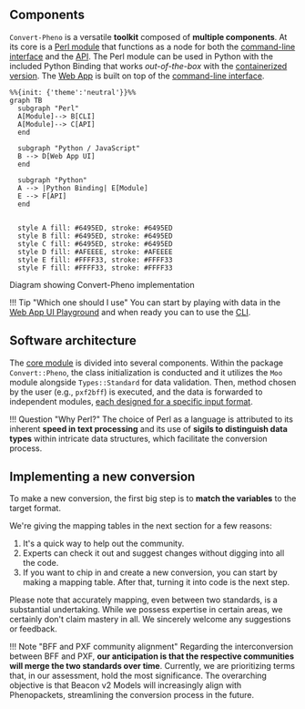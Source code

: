 ## Components

`Convert-Pheno` is a versatile **toolkit** composed of **multiple components**. At its core is a [Perl module](https://metacpan.org/pod/Convert%3A%3APheno)  that functions as a node for both the [command-line interface](use-as-a-command-line-interface.md) and the [API](use-as-an-api.md). The Perl module can be used in Python with the included Python Binding that works _out-of-the-box_ with the [containerized version](https://github.com/CNAG-Biomedical-Informatics/convert-pheno#containerized-recommended-method). The [Web App](https://cnag-biomedical-informatics.github.io/convert-pheno-ui) is built on top of the [command-line interface](use-as-a-command-line-interface.md).

```mermaid
%%{init: {'theme':'neutral'}}%%
graph TB
  subgraph "Perl"
  A[Module]--> B[CLI]
  A[Module]--> C[API]
  end

  subgraph "Python / JavaScript"
  B --> D[Web App UI]
  end

  subgraph "Python"
  A --> |Python Binding| E[Module]
  E --> F[API]
  end


  style A fill: #6495ED, stroke: #6495ED
  style B fill: #6495ED, stroke: #6495ED
  style C fill: #6495ED, stroke: #6495ED
  style D fill: #AFEEEE, stroke: #AFEEEE
  style E fill: #FFFF33, stroke: #FFFF33
  style F fill: #FFFF33, stroke: #FFFF33
```
<figcaption>Diagram showing Convert-Pheno implementation</figcaption>

!!! Tip "Which one should I use"
    You can start by playing with data in the [Web App UI Playground](https://convert-pheno.cnag.cat) and when ready you can to use the [CLI](use-as-a-command-line-interface.md).

## Software architecture

The [core module](https://metacpan.org/pod/Convert::Pheno) is divided into several components. Within the package `Convert::Pheno`, the class initialization is conducted and it utilizes the `Moo` module alongside `Types::Standard` for data validation. Then, method chosen by the user (e.g., `pxf2bff`) is executed, and the data is forwarded to independent modules, [each designed for a specific input format](https://github.com/CNAG-Biomedical-Informatics/convert-pheno/tree/main/lib/Convert/Pheno).

!!! Question "Why Perl?"
    The choice of Perl as a language is attributed to its inherent **speed in text processing** and its use of **sigils to distinguish data types** within intricate data structures, which facilitate the conversion process.

## Implementing a new conversion

To make a new conversion, the first big step is to **match the variables** to the target format.

We're giving the mapping tables in the next section for a few reasons:

1. It's a quick way to help out the community.
2. Experts can check it out and suggest changes without digging into all the code.
3. If you want to chip in and create a new conversion, you can start by making a mapping table. After that, turning it into code is the next step.

Please note that accurately mapping, even between two standards, is a substantial undertaking. While we possess expertise in certain areas, we certainly don't claim mastery in all. We sincerely welcome any suggestions or feedback. 

!!! Note "BFF and PXF community alignment"
    Regarding the interconversion between BFF and PXF, **our anticipation is that the respective communities will merge the two standards over time**. Currently, we are prioritizing terms that, in our assessment, hold the most significance. The overarching objective is that Beacon v2 Models will increasingly align with Phenopackets, streamlining the conversion process in the future.

